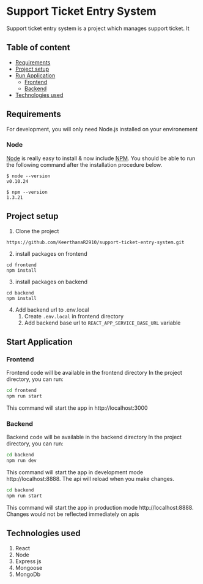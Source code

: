 # Support Ticket Entry System
Support ticket entry system is a project which manages support ticket. It

## Table of content
- [Requirements](#requirements)
- [Project setup](#project-setup)
- [Run Application](#run-application)
  - [Frontend](#frontend)
  - [Backend](#backend)
- [Technologies used](#technologies-used)
## Requirements
For development, you will only need Node.js installed on your environement
### Node
[Node](https://nodejs.org/en) is really easy to install & now include [NPM](https://www.npmjs.com/). You should be able to run the following command after the installation procedure below.

``` 
$ node --version
v0.10.24

$ npm --version
1.3.21
````

## Project setup
 1. Clone the project 
```shell
https://github.com/KeerthanaR2910/support-ticket-entry-system.git
```
2. install packages on frontend
```shell
cd frontend
npm install
```
3. install packages on backend
```shell
cd backend
npm install
```
4. Add backend url to .env.local
   1. Create `.env.local` in frontend directory
   2. Add backend base url to `REACT_APP_SERVICE_BASE_URL` variable

## Start Application
### Frontend
Frontend code will be available in the frontend directory
In the project directory, you can run:

```bash
cd frontend
npm run start
```

This command will start the app in http://localhost:3000 

### Backend
Backend code will be available in the backend directory
In the project directory, you can run:

```bash
cd backend
npm run dev
```

This command will start the app in development mode http://localhost:8888.
The api will reload when you make changes.


```bash
cd backend
npm run start
```

This command will start the app in production mode http://localhost:8888.
Changes would not be reflected immediately on apis

## Technologies used
 1. React
2. Node
3. Express js
4. Mongoose
5. MongoDb
